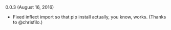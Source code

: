 0.0.3 (August 16, 2016)
- Fixed inflect import so that pip install actually, you know, works. (Thanks to @chrisfilo.)